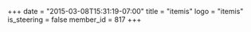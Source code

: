 +++
date = "2015-03-08T15:31:19-07:00"
title = "itemis"
logo = "itemis"
is_steering = false
member_id = 817
+++


